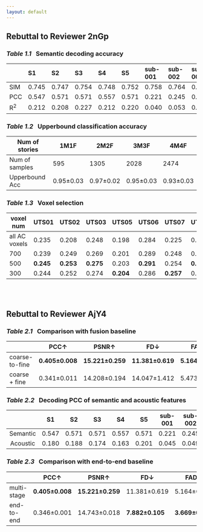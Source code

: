 ```yaml
---
layout: default
---
```


## Rebuttal to Reviewer 2nGp

### _Table 1.1_  &nbsp; Semantic decoding accuracy


|       | S1    | S2    | S3    | S4    | S5    | sub-001 | sub-002 | sub-003 | sub-004 | sub-005 | UTS01  | UTS02  | UTS03  | UTS05  | UTS06  | UTS07  | UTS08  |
| :---- | :---- | :---- | :---- | :---- | :---- | :------ | :------ | :------ | :------ | :------ | :----- | :----- | :----- | :----- | :----- | :----- | :----- |
| SIM   | 0.745 | 0.747 | 0.754 | 0.748 | 0.752 | 0.758   | 0.764   | 0.767   | 0.760   | 0.764   | 0.832  | 0.833  | 0.836  | 0.826  | 0.838  | 0.834  | 0.830  |
| PCC   | 0.547 | 0.571 | 0.571 | 0.557 | 0.571 | 0.221   | 0.245   | 0.257   | 0.231   | 0.247   | 0.245  | 0.253  | 0.275  | 0.203  | 0.291  | 0.254  | 0.230  |
| R<sup>2</sup> | 0.212 | 0.208 | 0.227 | 0.212 | 0.220 | 0.040   | 0.053   | 0.062   | 0.046   | 0.054   | -0.220 | -0.221 | -0.203 | -0.259 | -0.199 | -0.219 | -0.229 |


### _Table 1.2_  &nbsp;   Upperbound classification accuracy


| Num of stories | 1M1F      | 2M2F      | 3M3F      | 4M4F      |
| -------------- | --------- | --------- | --------- | --------- |
| Num of samples | 595       | 1305      | 2028      | 2474      |
| Upperbound Acc | 0.95±0.03 | 0.97±0.02 | 0.95±0.03 | 0.93±0.03 |


### _Table 1.3_  &nbsp;   Voxel selection

| voxel num     | UTS01     | UTS02     | UTS03     | UTS05     | UTS06     | UTS07     | UTS08     |
| ------------- | --------- | --------- | --------- | --------- | --------- | --------- | --------- |
| all AC voxels | 0.235     | 0.208     | 0.248     | 0.198     | 0.284     | 0.225     | 0.221     |
| 700           | 0.239     | 0.249     | 0.269     | 0.201     | 0.289     | 0.248     | 0.230     |
| 500           | **0.245** | **0.253** | **0.275** | 0.203     | **0.291** | 0.254     | **0.230** |
| 300           | 0.244     | 0.252     | 0.274     | **0.204** | 0.286     | **0.257** | 0.220     |

<br><br>

## Rebuttal to Reviewer AjY4

### _Table 2.1_  &nbsp;  Comparison with fusion baseline

|                | **PCC↑**        | **PSNR↑**        | **FD↓**          | **FAD↓**        | **KL↓**         | **CLAP↑**       |
| -------------- | --------------- | ---------------- | ---------------- | --------------- | --------------- | --------------- |
| coarse-to-fine | **0.405±0.008** | **15.221±0.259** | **11.381±0.619** | **5.164±0.291** | **0.658±0.059** | **0.456±0.015** |
| coarse + fine  | 0.341±0.011     | 14.208±0.194     | 14.047±1.412     | 5.473±0.323     | 0.895±0.119     | 0.407±0.018     |


### _Table 2.2_  &nbsp; Decoding PCC of semantic and acoustic features

|          |  S1   |  S2   |  S3   |  S4   |  S5   | sub-001 | sub-002 | sub-003 | sub-004 | sub-005 | UTS01 | UTS02 | UTS03 | UTS05 | UTS06 | UTS07 | UTS08 |
| :------: | :---: | :---: | :---: | :---: | :---: | :-----: | :-----: | :-----: | :-----: | :-----: | :---: | :---: | :---: | :---: | :---: | :---: | :---: |
| Semantic | 0.547 | 0.571 | 0.571 | 0.557 | 0.571 |  0.221  |  0.245  |  0.257  |  0.231  |  0.247  | 0.245 | 0.253 | 0.275 | 0.203 | 0.291 | 0.254 | 0.230 |
| Acoustic | 0.180 | 0.188 | 0.174 | 0.163 | 0.201 |  0.045  |  0.049  |  0.058  |  0.035  |  0.055  | 0.071 | 0.075 | 0.086 | 0.058 | 0.082 | 0.071 | 0.056 |


### _Table 2.3_ &nbsp;  Comparison with end-to-end baseline

|             | **PCC↑**        | **PSNR↑**        | **FD↓**         | **FAD↓**        | **KL↓**         | **CLAP↑**       |
| ----------- | --------------- | ---------------- | --------------- | --------------- | --------------- | --------------- |
| multi-stage | **0.405±0.008** | **15.221±0.259** | 11.381±0.619    | 5.164±0.291     | 0.658±0.059     | 0.456±0.015     |
| end-to-end     | 0.346±0.001     | 14.743±0.018     | **7.882±0.105** | **3.669±0.077** | **0.562±0.011** | **0.484±0.001** |
